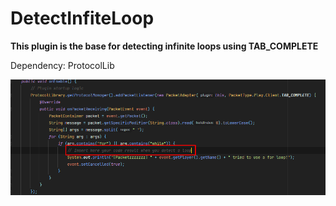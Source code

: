 # DetectInfiteLoop

 **This plugin is the base for detecting infinite loops using TAB_COMPLETE**

Dependency: ProtocolLib

![images/img.png](images/img.png)